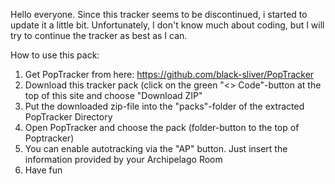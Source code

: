 Hello everyone.
Since this tracker seems to be discontinued, i started to update it a little bit.
Unfortunately, I don't know much about coding, but I will try to continue the tracker as best as I can.

How to use this pack:
1) Get PopTracker from here: https://github.com/black-sliver/PopTracker
2) Download this tracker pack (click on the green "<> Code"-button at the top of this site and choose "Download ZIP"
3) Put the downloaded zip-file into the "packs"-folder of the extracted PopTracker Directory
4) Open PopTracker and choose the pack (folder-button to the top of Poptracker)
5) You can enable autotracking via the "AP" button. Just insert the information provided by your Archipelago Room
6) Have fun

